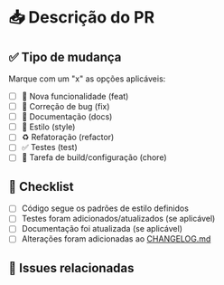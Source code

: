 # 📥 Descrição do PR

<!-- Descreva de forma clara e concisa as alterações realizadas. -->

## ✅ Tipo de mudança
Marque com um "x" as opções aplicáveis:

- [ ] 🚀 Nova funcionalidade (feat)
- [ ] 🐛 Correção de bug (fix)
- [ ] 📝 Documentação (docs)
- [ ] 🎨 Estilo (style)
- [ ] ♻️ Refatoração (refactor)
- [ ] ✅ Testes (test)
- [ ] 🔧 Tarefa de build/configuração (chore)

## 🔄 Checklist
- [ ] Código segue os padrões de estilo definidos
- [ ] Testes foram adicionados/atualizados (se aplicável)
- [ ] Documentação foi atualizada (se aplicável)
- [ ] Alterações foram adicionadas ao [CHANGELOG.md](../CHANGELOG.md)

## 🔗 Issues relacionadas
<!-- Ex: Closes #12, Relates to #34 -->
